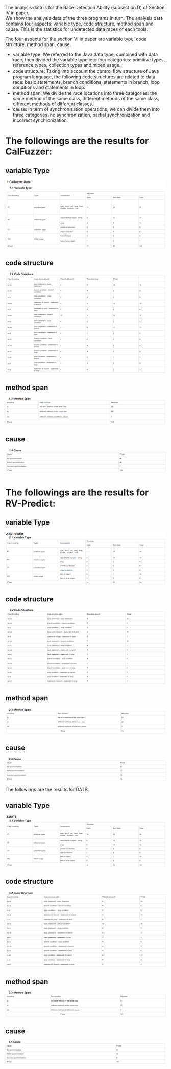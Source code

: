 The analysis data is for the Race Detection Ability (subsection D) of Section IV in paper.  
We show the analysis data of the three programs in turn. The analysis data contains four aspects: variable type, code structure, method span and cause.  This is the statistics for undetected data races of each tools.

The four aspects for the section VI in paper are variable type, code structure, method span, cause.
- variable type:  We referred to the Java data type, combined with data race, then divided the variable type into four categories: primitive types, reference types, collection types and mixed usage.
- code structure: Taking into account the control ﬂow structure of Java program language, the following code structures are related to data race: basic statements, branch conditions, statements in branch, loop conditions and statements in loop.
- method span: We divide the race locations into three categories: the same method of the same class, different methods of the same class, different methods of different classes.
- cause: In term of synchronization operations, we can divide them into three categories: no synchronization, partial synchronization and incorrect synchronization.

# The followings are the results for CalFuzzer:

## variable Type
![avatar](./results/CalFuzzer/variable-type.png)

## code structure
![avatar](./results/CalFuzzer/code-structure.png)

## method span
![avatar](./results/CalFuzzer/method-span.png)

## cause
![avatar](./results/CalFuzzer/cause.png)

# The followings are the results for RV-Predict:

## variable Type
![avatar](./results/RV-Predict/variable-type.png)

## code structure
![avatar](./results/RV-Predict/code-structure.png)

## method span
![avatar](./results/RV-Predict/method-span.png)

## cause
![avatar](./results/RV-Predict/cause.png)


The followings are the results for DATE:

## variable Type
![avatar](./results/DATE/variable-type.png)

## code structure
![avatar](./results/DATE/code-structure.png)

## method span
![avatar](./results/DATE/method-span.png)

## cause
![avatar](./results/DATE/cause.png)

